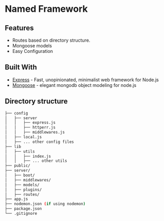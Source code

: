 Named Framework
=============

## Features

* Routes based on directory structure.
* Mongoose models
* Easy Configuration


## Built With
* [Express](http://expressjs.com/) - Fast, unopinionated, minimalist web framework for Node.js
* [Mongoose](http://mongoosejs.com/) - elegant mongodb object modeling for node.js

## Directory structure
```bash
├── config
│   ├── server
│   │   ├── express.js
│   │   ├── httperr.js
│   │   ├── middlewares.js
│   ├── local.js
│   ├── ... other config files
├── lib
│   ├── utils
│   │   ├── index.js
│   │   ├── ... other utils
├── public/
├── server/
│   ├── boot/
│   ├── middlewares/
│   ├── models/
│   ├── plugins/
│   ├── routes/
├── app.js
├── nodemon.json (if using nodemon)
├── package.json
└── .gitignore
```
